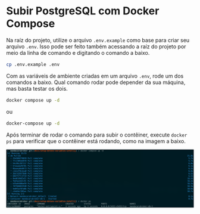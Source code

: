 # Subir PostgreSQL com Docker Compose

Na raíz do projeto, utilize o arquivo `.env.example` como base para criar seu arquivo `.env`. Isso pode ser feito também acessando a raíz do projeto por meio da linha de comando e digitando o comando a baixo.

```sh
cp .env.example .env
```

Com as variáveis de ambiente criadas em um arquivo `.env`, rode um dos comandos a baixo. Qual comando rodar pode depender da sua máquina, mas basta testar os dois.

```sh
docker compose up -d
```

ou

```sh
docker-compose up -d
```

Após terminar de rodar o comando para subir o contêiner, execute `docker ps` para verificar que o contêiner está rodando, como na imagem a baixo.

![](../img/docker-compose-setup-postgresql.png)
